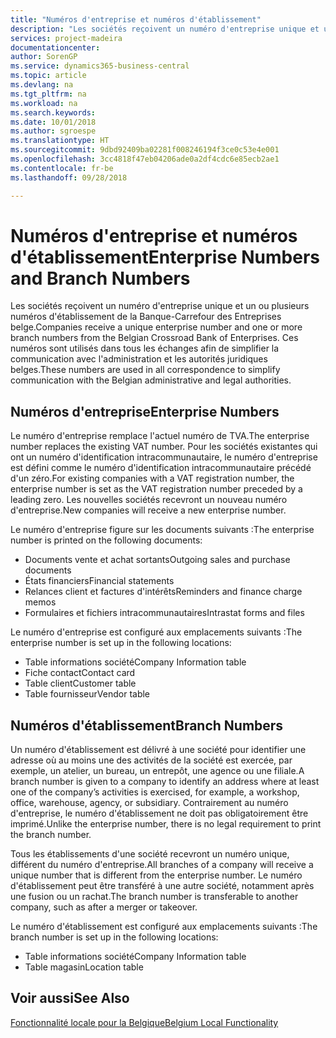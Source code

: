 ```yaml
---
title: "Numéros d'entreprise et numéros d'établissement"
description: "Les sociétés reçoivent un numéro d'entreprise unique et un ou plusieurs numéros d'établissement de la Banque-Carrefour des Entreprises belge. Ces numéros sont utilisés dans tous les échanges afin de simplifier la communication avec l'administration et les autorités juridiques belges."
services: project-madeira
documentationcenter: 
author: SorenGP
ms.service: dynamics365-business-central
ms.topic: article
ms.devlang: na
ms.tgt_pltfrm: na
ms.workload: na
ms.search.keywords: 
ms.date: 10/01/2018
ms.author: sgroespe
ms.translationtype: HT
ms.sourcegitcommit: 9dbd92409ba02281f008246194f3ce0c53e4e001
ms.openlocfilehash: 3cc4818f47eb04206ade0a2df4cdc6e85ecb2ae1
ms.contentlocale: fr-be
ms.lasthandoff: 09/28/2018

---
```

# <a name="enterprise-numbers-and-branch-numbers"></a><span data-ttu-id="0b8c2-104">Numéros d'entreprise et numéros d'établissement</span><span class="sxs-lookup"><span data-stu-id="0b8c2-104">Enterprise Numbers and Branch Numbers</span></span>
<span data-ttu-id="0b8c2-105">Les sociétés reçoivent un numéro d'entreprise unique et un ou plusieurs numéros d'établissement de la Banque-Carrefour des Entreprises belge.</span><span class="sxs-lookup"><span data-stu-id="0b8c2-105">Companies receive a unique enterprise number and one or more branch numbers from the Belgian Crossroad Bank of Enterprises.</span></span> <span data-ttu-id="0b8c2-106">Ces numéros sont utilisés dans tous les échanges afin de simplifier la communication avec l'administration et les autorités juridiques belges.</span><span class="sxs-lookup"><span data-stu-id="0b8c2-106">These numbers are used in all correspondence to simplify communication with the Belgian administrative and legal authorities.</span></span>  

## <a name="enterprise-numbers"></a><span data-ttu-id="0b8c2-107">Numéros d'entreprise</span><span class="sxs-lookup"><span data-stu-id="0b8c2-107">Enterprise Numbers</span></span>  
 <span data-ttu-id="0b8c2-108">Le numéro d'entreprise remplace l'actuel numéro de TVA.</span><span class="sxs-lookup"><span data-stu-id="0b8c2-108">The enterprise number replaces the existing VAT number.</span></span> <span data-ttu-id="0b8c2-109">Pour les sociétés existantes qui ont un numéro d'identification intracommunautaire, le numéro d'entreprise est défini comme le numéro d'identification intracommunautaire précédé d'un zéro.</span><span class="sxs-lookup"><span data-stu-id="0b8c2-109">For existing companies with a VAT registration number, the enterprise number is set as the VAT registration number preceded by a leading zero.</span></span> <span data-ttu-id="0b8c2-110">Les nouvelles sociétés recevront un nouveau numéro d'entreprise.</span><span class="sxs-lookup"><span data-stu-id="0b8c2-110">New companies will receive a new enterprise number.</span></span>  

 <span data-ttu-id="0b8c2-111">Le numéro d'entreprise figure sur les documents suivants :</span><span class="sxs-lookup"><span data-stu-id="0b8c2-111">The enterprise number is printed on the following documents:</span></span>  

-   <span data-ttu-id="0b8c2-112">Documents vente et achat sortants</span><span class="sxs-lookup"><span data-stu-id="0b8c2-112">Outgoing sales and purchase documents</span></span>  
-   <span data-ttu-id="0b8c2-113">États financiers</span><span class="sxs-lookup"><span data-stu-id="0b8c2-113">Financial statements</span></span>  
-   <span data-ttu-id="0b8c2-114">Relances client et factures d'intérêts</span><span class="sxs-lookup"><span data-stu-id="0b8c2-114">Reminders and finance charge memos</span></span>  
-   <span data-ttu-id="0b8c2-115">Formulaires et fichiers intracommunautaires</span><span class="sxs-lookup"><span data-stu-id="0b8c2-115">Intrastat forms and files</span></span>  

<span data-ttu-id="0b8c2-116">Le numéro d'entreprise est configuré aux emplacements suivants :</span><span class="sxs-lookup"><span data-stu-id="0b8c2-116">The enterprise number is set up in the following locations:</span></span>  

-   <span data-ttu-id="0b8c2-117">Table informations société</span><span class="sxs-lookup"><span data-stu-id="0b8c2-117">Company Information table</span></span>  
-   <span data-ttu-id="0b8c2-118">Fiche contact</span><span class="sxs-lookup"><span data-stu-id="0b8c2-118">Contact card</span></span>  
-   <span data-ttu-id="0b8c2-119">Table client</span><span class="sxs-lookup"><span data-stu-id="0b8c2-119">Customer table</span></span>  
-   <span data-ttu-id="0b8c2-120">Table fournisseur</span><span class="sxs-lookup"><span data-stu-id="0b8c2-120">Vendor table</span></span>  

## <a name="branch-numbers"></a><span data-ttu-id="0b8c2-121">Numéros d'établissement</span><span class="sxs-lookup"><span data-stu-id="0b8c2-121">Branch Numbers</span></span>  
 <span data-ttu-id="0b8c2-122">Un numéro d'établissement est délivré à une société pour identifier une adresse où au moins une des activités de la société est exercée, par exemple, un atelier, un bureau, un entrepôt, une agence ou une filiale.</span><span class="sxs-lookup"><span data-stu-id="0b8c2-122">A branch number is given to a company to identify an address where at least one of the company’s activities is exercised, for example, a workshop, office, warehouse, agency, or subsidiary.</span></span> <span data-ttu-id="0b8c2-123">Contrairement au numéro d'entreprise, le numéro d'établissement ne doit pas obligatoirement être imprimé.</span><span class="sxs-lookup"><span data-stu-id="0b8c2-123">Unlike the enterprise number, there is no legal requirement to print the branch number.</span></span>  

 <span data-ttu-id="0b8c2-124">Tous les établissements d'une société recevront un numéro unique, différent du numéro d'entreprise.</span><span class="sxs-lookup"><span data-stu-id="0b8c2-124">All branches of a company will receive a unique number that is different from the enterprise number.</span></span> <span data-ttu-id="0b8c2-125">Le numéro d'établissement peut être transféré à une autre société, notamment après une fusion ou un rachat.</span><span class="sxs-lookup"><span data-stu-id="0b8c2-125">The branch number is transferable to another company, such as after a merger or takeover.</span></span>  

 <span data-ttu-id="0b8c2-126">Le numéro d'établissement est configuré aux emplacements suivants :</span><span class="sxs-lookup"><span data-stu-id="0b8c2-126">The branch number is set up in the following locations:</span></span>  

-   <span data-ttu-id="0b8c2-127">Table informations société</span><span class="sxs-lookup"><span data-stu-id="0b8c2-127">Company Information table</span></span>  
-   <span data-ttu-id="0b8c2-128">Table magasin</span><span class="sxs-lookup"><span data-stu-id="0b8c2-128">Location table</span></span>  

## <a name="see-also"></a><span data-ttu-id="0b8c2-129">Voir aussi</span><span class="sxs-lookup"><span data-stu-id="0b8c2-129">See Also</span></span>  
 [<span data-ttu-id="0b8c2-130">Fonctionnalité locale pour la Belgique</span><span class="sxs-lookup"><span data-stu-id="0b8c2-130">Belgium Local Functionality</span></span>](belgium-local-functionality.md)

